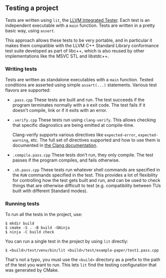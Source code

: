 ## Testing a project

Tests are written using `lit`, the [LLVM Integrated Tester][]. Each test is an
independent executable with a `main` function. Tests are written in a pretty
basic way, using `assert`.

This approach allows these tests to be very portable, and in particular it makes
them compatible with the LLVM C++ Standard Library conformance test suite developed
as part of libc++, which is also reused by other implementations like the MSVC STL
and libstdc++.

### Writing tests

Tests are written as standalone executables with a `main` function. Tested conditions
are asserted using simple `assert(...)` statements. Various test flavors are supported:

- `.pass.cpp`
    These tests are built and run. The test succeeds if the program terminates normally
    with a `0` exit code. The test fails if it doesn't compile, link or if it exits with
    an error.
- `.verify.cpp`
    These tests run using `clang-verify`. This allows checking that specific diagnostics
    are being emitted at compile-time.

    Clang-verify supports various directives like `expected-error`, `expected-warning`, etc.
    The full set of directives supported and how to use them is documented in [the Clang
    documentation](https://clang.llvm.org/docs/InternalsManual.html#specifying-diagnostics).
- `.compile.pass.cpp`
    These tests don't run, they only compile. The test passes if the program compiles, and
    fails otherwise.
- `.sh.pass.cpp`
    These tests run whatever shell commands are specified in the `RUN` commands specified
    in the test. This provides a lot of flexibility for controlling how the test gets built
    and run, and can be used to check things that are otherwise difficult to test (e.g.
    compatibility between TUs built with different Standard modes).

### Running tests

To run all the tests in the project, use:

```shell
$ mkdir build
$ cmake -S . -B build -GNinja
$ ninja -C build check
```

You can run a single test in the project by using `lit` directly:

```shell
$ <build>/test/venv/bin/lit <build>/test/example-paper/test1.pass.cpp
```

That's not a typo, you must use the `<build>` directory as a prefix to the
path of the test you want to run. This lets `lit` find the testing configuration
that was generated by CMake.

[LLVM Integrated Tester]: https://llvm.org/docs/CommandGuide/lit.html
